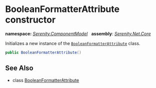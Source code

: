 # BooleanFormatterAttribute constructor
**namespace:** *[Serenity.ComponentModel](../../README.md#serenity.componentmodel-namespace)*   **assembly**: *[Serenity.Net.Core](../../README.md)*

Initializes a new instance of the [`BooleanFormatterAttribute`](../BooleanFormatterAttribute.md) class.

```csharp
public BooleanFormatterAttribute()
```

## See Also

* class [BooleanFormatterAttribute](../BooleanFormatterAttribute.md)